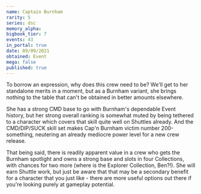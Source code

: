 ```yaml
---
name: Captain Burnham
rarity: 5
series: dsc
memory_alpha:
bigbook_tier: 7
events: 43
in_portal: true
date: 09/09/2021
obtained: Event
mega: false
published: true
---
```


To borrow an expression, why does this crew need to be? We'll get to her standalone merits in a moment, but as a Burnham variant, she brings nothing to the table that can't be obtained in better amounts elsewhere. 

She has a strong CMD base to go with Burnham's dependable Event history, but her strong overall ranking is somewhat muted by being tethered to a character which covers that skill quite well on Shuttles already. And the CMD/DIP/SUCK skill set makes Cap'n Burnham victim number 200-something, neutering an already mediocre power level for a new crew release. 

That being said, there is readily apparent value in a crew who gets the Burnham spotlight and owns a strong base and slots in four Collections, with chances for two more (where is the Explorer Collection, Ben?!). She will earn Shuttle work, but just be aware that that may be a secondary benefit for a character that you just like - there are more useful options out there if you're looking purely at gameplay potential.
